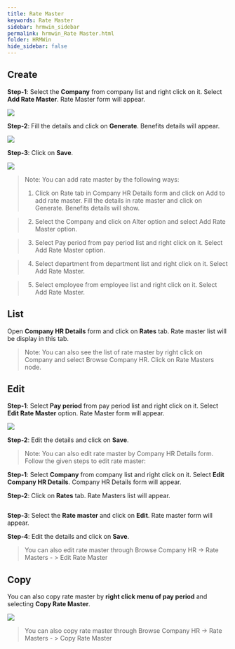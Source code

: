 ```yaml
---
title: Rate Master
keywords: Rate Master
sidebar: hrmwin_sidebar
permalink: hrmwin_Rate Master.html
folder: HRMWin   
hide_sidebar: false
---
```


## Create

**Step-1**: Select the **Company** from company list and right click on it. Select **Add Rate Master**. Rate Master form will appear.

![](http://docs.risersoft.com/hrmnirvana/ImagesExt/image8_43.jpg)

**Step-2**: Fill the details and click on **Generate**. Benefits details will appear.

![](http://docs.risersoft.com/hrmnirvana/ImagesExt/image8_44.jpg)

**Step-3**: Click on **Save**.

![](http://docs.risersoft.com/hrmnirvana/ImagesExt/image8_45.jpg)


>Note: You can add rate master by the following ways:
> 1.	Click on Rate tab in Company HR Details form and click on Add to add rate master. Fill the details in rate master and click on Generate. Benefits details will show.  

>2.	Select the Company and click on Alter option and select Add Rate Master option.

>3.	Select Pay period from pay period list and right click on it. Select Add Rate Master option.

>4.	Select department from department list and right click on it. Select Add Rate Master.

>5.	Select employee from employee list and right click on it. Select Add Rate Master.


## List

Open **Company HR Details** form and click on **Rates** tab. Rate master list will be display in this tab.
>Note: You can also see the list of rate master by right click on Company and select Browse Company HR. Click on Rate Masters node.

## Edit

**Step-1**: Select **Pay period** from pay period list and right click on it. Select **Edit Rate Master** option. Rate Master form will appear.

![](http://docs.risersoft.com/hrmnirvana/ImagesExt/image8_46.jpg)

**Step-2**: Edit the details and click on **Save**.

>Note: You can also edit rate master by Company HR Details form. Follow the given steps to edit rate master:


**Step-1**: Select **Company** from company list and right click on it. Select **Edit Company HR Details**. Company HR Details form will appear.

**Step-2**: Click on **Rates** tab.  Rate Masters list will appear.

![]()


**Step-3**: Select the **Rate master** and click on **Edit**. Rate master form will appear.

**Step-4**: Edit the details and click on **Save**.

>You can also edit rate master through Browse Company HR -> Rate Masters - > Edit Rate Master

## Copy

You can also copy rate master by **right click menu of pay period** and selecting **Copy Rate Master**.

 ![](http://docs.risersoft.com/hrmnirvana/ImagesExt/image8_48.jpg)


>You can also copy rate master through Browse Company HR -> Rate Masters - > Copy Rate Master
